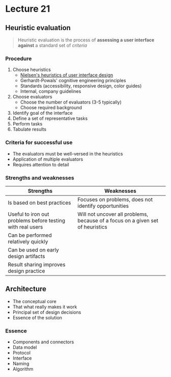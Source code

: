 # Lecture 21

## Heuristic evaluation

> Heuristic evaluation is the process of **assessing a user interface against** a standard set of *criteria*

### Procedure

1) Choose heuristics
    - [Nielsen's heuristics of user interface design](https://www.nngroup.com/articles/ten-usability-heuristics/)
    - Gerhardt-Powals' cognitive engineering principles
    - Standards (accessibility, responsive design, color guides)
    - Internal, company guidelines
2) Choose evaluators
    - Choose the number of evaluators (3-5 typically)
    - Choose required background
3) Identify goal of the interface
4) Define a set of representative tasks
5) Perform tasks
6) Tabulate results

### Criteria for successful use

- The evaluators must be well-versed in the heuristics
- Application of multiple evaluators
- Requires attention to detail

### Strengths and weaknesses 

| Strengths | Weaknesses |
| --------- | ---------- |
| Is based on best practices | Focuses on problems, does not identify opportunities |
| Useful to iron out problems before testing with real users | Will not uncover all problems, because of a focus on a given set of heuristics |
| Can be performed relatively quickly | |
| Can be used on early design artifacts | |
| Result sharing improves design practice | |

## Architecture

- The conceptual core
- That what really makes it work
- Principal set of design decisions
- Essence of the solution

### Essence

- Components and connectors
- Data model
- Protocol
- Interface
- Naming
- Algorithm